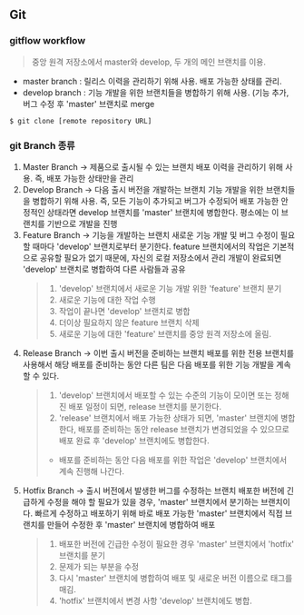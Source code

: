## Git
### gitflow workflow
> 중앙 원격 저장소에서 master와 develop, 두 개의 메인 브랜치를 이용.
- master branch : 릴리스 이력을 관리하기 위해 사용. 배포 가능한 상태를 관리.
- develop branch : 기능 개발을 위한 브랜치들을 병합하기 위해 사용. (기능 추가, 버그 수정 후 'master' 브랜치로 merge

``` $ git clone [remote repository URL] ```
> 

### git Branch 종류
1. Master Branch
	-> 제품으로 출시될 수 있는 브랜치
	배포 이력을 관리하기 위해 사용. 즉, 배포 가능한 상태만을 관리
2. Develop Branch
	-> 다음 출시 버전을 개발하는 브랜치
    기능 개발을 위한 브랜치들을 병합하기 위해 사용. 
	즉, 모든 기능이 추가되고 버그가 수정되어 배포 가능한 안정적인 상태라면 develop 브랜치를 'master' 브랜치에 병합한다.
	평소에는 이 브랜치를 기반으로 개발을 진행
3. Feature Branch
	-> 기능을 개발하는 브랜치
	새로운 기능 개발 및 버그 수정이 필요할 때마다 'develop' 브랜치로부터 분기한다.
	feature 브랜치에서의 작업은 기본적으로 공유할 필요가 없기 때문에, 자신의 로컬 저장소에서 관리
	개발이 완료되면 'develop' 브랜치로 병합하여 다른 사람들과 공유
	> 1. 'develop' 브랜치에서 새로운 기능 개발 위한 'feature' 브랜치 분기
	> 2. 새로운 기능에 대한 작업 수행
	> 3. 작업이 끝나면 'develop' 브랜치로 병합
	> 4. 더이상 필요하지 않은 feature 브랜치 삭제
	> 5. 새로운 기능에 대한 'feature' 브랜치를 중앙 원격 저장소에 올림.
4. Release Branch
	-> 이번 출시 버전을 준비하는 브랜치
	배포를 위한 전용 브랜치를 사용해서 해당 배포를 준비하는 동안 다른 팀은 다음 배포를 위한 기능 개발을 계속 할 수 있다.
	> 1. 'develop' 브랜치에서 배포할 수 있는 수준의 기능이 모이면 또는 정해진 배포 일정이 되면, release 브랜치를 분기한다.
	> 2. 'release' 브랜치에서 배포 가능한 상태가 되면, 'master' 브랜치에 병합한다, 배포를 준비하는 동안 release 브랜치가 변경되었을 수 있으므로 배포 완료 후 'develop' 브랜치에도 병합한다.
	>
	> * 배포를 준비하는 동안 다음 배포를 위한 작업은 'develop' 브랜치에서 계속 진행해 나간다.
5. Hotfix Branch
	-> 출시 버전에서 발생한 버그를 수정하는 브랜치
	배포한 버전에 긴급하게 수정을 해야 할 필요가 있을 경우, 'master' 브랜치에서 분기하는 브랜치이다. 빠르게 수정하고 배포하기 위해 바로 배포 가능한 'master' 브랜치에서 직접 브랜치를 만들어 수정한 후 'master' 브랜치에 병합하여 배포
	> 1. 배포한 버전에 긴급한 수정이 필요한 경우 'master' 브랜치에서 'hotfix' 브랜치를 분기
	> 2. 문제가 되는 부분을 수정
	> 3. 다시 'master' 브랜치에 병합하여 배포 및 새로운 버전 이름으로 태그를 매김.
	> 4. 'hotfix' 브랜치에서 변경 사항 'develop' 브랜치에도 병합.